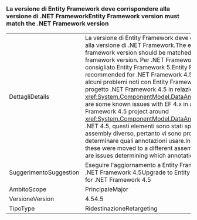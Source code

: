 ### <a name="entity-framework-version-must-match-the-net-framework-version"></a><span data-ttu-id="2901d-101">La versione di Entity Framework deve corrispondere alla versione di .NET Framework</span><span class="sxs-lookup"><span data-stu-id="2901d-101">Entity Framework version must match the .NET Framework version</span></span>

|   |   |
|---|---|
|<span data-ttu-id="2901d-102">Dettagli</span><span class="sxs-lookup"><span data-stu-id="2901d-102">Details</span></span>|<span data-ttu-id="2901d-103">La versione di Entity Framework deve corrispondere alla versione di .NET Framework.</span><span class="sxs-lookup"><span data-stu-id="2901d-103">The entity framework version should be matched with the .NET framework version.</span></span> <span data-ttu-id="2901d-104">Per .NET Framework 4.5 è consigliato Entity Framework 5.</span><span class="sxs-lookup"><span data-stu-id="2901d-104">Entity Framework 5 is recommended for .NET Framework 4.5.</span></span> <span data-ttu-id="2901d-105">Esistono alcuni problemi noti con Entity Framework 4.x in un progetto .NET Framework 4.5 in relazione a <xref:System.ComponentModel.DataAnnotations>.</span><span class="sxs-lookup"><span data-stu-id="2901d-105">There are some known issues with EF 4.x in a .NET Framework 4.5 project around <xref:System.ComponentModel.DataAnnotations>.</span></span> <span data-ttu-id="2901d-106">In .NET 4.5, questi elementi sono stati spostati in un assembly diverso, pertanto vi sono problemi a determinare quali annotazioni usare.</span><span class="sxs-lookup"><span data-stu-id="2901d-106">In .NET 4.5, these were moved to a different assembly, so there are issues determining which annotations to use.</span></span>|
|<span data-ttu-id="2901d-107">Suggerimento</span><span class="sxs-lookup"><span data-stu-id="2901d-107">Suggestion</span></span>|<span data-ttu-id="2901d-108">Eseguire l'aggiornamento a Entity Framework 5 per .NET Framework 4.5</span><span class="sxs-lookup"><span data-stu-id="2901d-108">Upgrade to Entity Framework 5 for .NET Framework 4.5</span></span>|
|<span data-ttu-id="2901d-109">Ambito</span><span class="sxs-lookup"><span data-stu-id="2901d-109">Scope</span></span>|<span data-ttu-id="2901d-110">Principale</span><span class="sxs-lookup"><span data-stu-id="2901d-110">Major</span></span>|
|<span data-ttu-id="2901d-111">Versione</span><span class="sxs-lookup"><span data-stu-id="2901d-111">Version</span></span>|<span data-ttu-id="2901d-112">4.5</span><span class="sxs-lookup"><span data-stu-id="2901d-112">4.5</span></span>|
|<span data-ttu-id="2901d-113">Tipo</span><span class="sxs-lookup"><span data-stu-id="2901d-113">Type</span></span>|<span data-ttu-id="2901d-114">Ridestinazione</span><span class="sxs-lookup"><span data-stu-id="2901d-114">Retargeting</span></span>|

